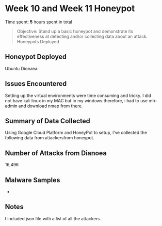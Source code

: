 
# Week 10 and Week 11 Honeypot

Time spent: **5** hours spent in total

> Objective: Stand up a basic honeypot and demonstrate its effectiveness at detecting and/or collecting data about an attack.
Honeypots Deployed

## Honeypot Deployed 
  Ubuntu Dionaea
  
## Issues Encountered
  Setting up the virtual environments were time consuming and tricky. I did not have kali linux in my MAC but in my windows therefore, i had to use mh-admin and download nmap from there. 

## Summary of Data Collected 
  Using Google Cloud Platform and HoneyPot to setup, I've collected the following data from attackersfrom honeypot. 

## Number of Attacks from Dianoea 
  16,496
  
## Malware Samples
  - <img src='session.gif' title='XSS' width='' alt='' />
  

## Notes
  I included json file with a list of all the attackers. 
